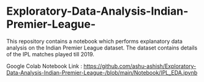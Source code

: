 ﻿# Exploratory-Data-Analysis-Indian-Premier-League-
This repository contains a notebook which performs explanatory data analysis on the Indian Premier League dataset. The dataset contains details of the IPL matches played till 2019.

Google Colab Notebook Link : https://github.com/ashu-ashish/Exploratory-Data-Analysis-Indian-Premier-League-/blob/main/Notebook/IPL_EDA.ipynb
